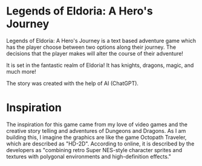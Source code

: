 # Legends of Eldoria: A Hero's Journey

Legends of Eldoria: A Hero's Journey is a text based adventure game which has the player choose between two options along their journey. The decisions that the player makes will alter the course of their adventure! 

It is set in the fantastic realm of Eldoria! It has knights, dragons, magic, and much more! 

The story was created with the help of AI (ChatGPT).

# Inspiration

The inspiration for this game came from my love of video games and the creative story telling and adventures of Dungeons and Dragons. As I am building this, I imagine the graphics are like the game Octopath Traveler, which are described as "HD-2D". According to online, it is described by the developers as "combining retro Super NES-style character sprites and textures with polygonal environments and high-definition effects."